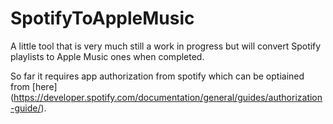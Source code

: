 # SpotifyToAppleMusic
A little tool that is very much still a work in progress but will convert Spotify playlists to Apple Music ones when completed.

So far it requires app authorization from spotify which can be optiained from [here] (https://developer.spotify.com/documentation/general/guides/authorization-guide/).
